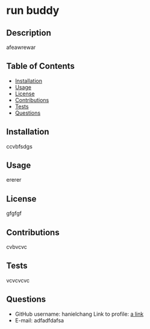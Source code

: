 
# run buddy

## Description
afeawrewar

## Table of Contents

* [Installation](#installation)
* [Usage](#usage)
* [License](#license)
* [Contributions](#contributions)
* [Tests](#tests)
* [Questions](#questions)

## Installation
ccvbfsdgs

## Usage
ererer

## License
gfgfgf

## Contributions
cvbvcvc

## Tests
vcvcvcvc

## Questions
* GitHub username: hanielchang
Link to profile: [a link](https://github.com/hanielchang)
* E-mail: adfadfdafsa
    